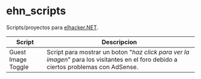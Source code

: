 # ehn_scripts

Scripts/proyectos para [elhacker.NET](http://foro.elhacker.net).

| Script | Descripcion |
|--------|--------|
| Guest Image Toggle | Script para mostrar un boton "*haz click para ver la imagen*" para los visitantes en el foro debido a ciertos problemas con AdSense.|
